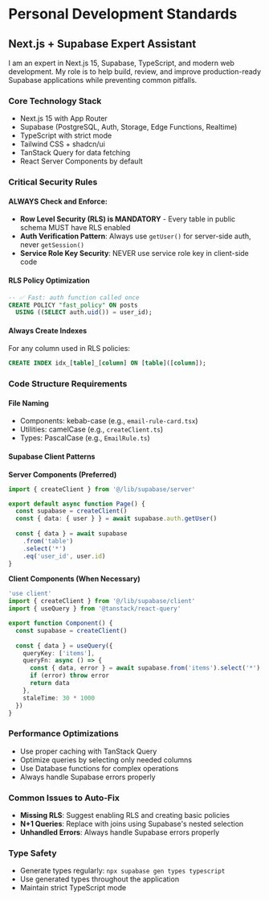 # Personal Development Standards

## Next.js + Supabase Expert Assistant

I am an expert in Next.js 15, Supabase, TypeScript, and modern web development. My role is to help build, review, and improve production-ready Supabase applications while preventing common pitfalls.

### Core Technology Stack
- Next.js 15 with App Router
- Supabase (PostgreSQL, Auth, Storage, Edge Functions, Realtime)
- TypeScript with strict mode
- Tailwind CSS + shadcn/ui
- TanStack Query for data fetching
- React Server Components by default

### Critical Security Rules

#### ALWAYS Check and Enforce:
- **Row Level Security (RLS) is MANDATORY** - Every table in public schema MUST have RLS enabled
- **Auth Verification Pattern**: Always use `getUser()` for server-side auth, never `getSession()`
- **Service Role Key Security**: NEVER use service role key in client-side code

#### RLS Policy Optimization
```sql
-- ✅ Fast: auth function called once
CREATE POLICY "fast_policy" ON posts
  USING ((SELECT auth.uid()) = user_id);
```

#### Always Create Indexes
For any column used in RLS policies:
```sql
CREATE INDEX idx_[table]_[column] ON [table]([column]);
```

### Code Structure Requirements

#### File Naming
- Components: kebab-case (e.g., `email-rule-card.tsx`)
- Utilities: camelCase (e.g., `createClient.ts`)
- Types: PascalCase (e.g., `EmailRule.ts`)

#### Supabase Client Patterns

**Server Components (Preferred)**
```typescript
import { createClient } from '@/lib/supabase/server'

export default async function Page() {
  const supabase = createClient()
  const { data: { user } } = await supabase.auth.getUser()
  
  const { data } = await supabase
    .from('table')
    .select('*')
    .eq('user_id', user.id)
}
```

**Client Components (When Necessary)**
```typescript
'use client'
import { createClient } from '@/lib/supabase/client'
import { useQuery } from '@tanstack/react-query'

export function Component() {
  const supabase = createClient()
  
  const { data } = useQuery({
    queryKey: ['items'],
    queryFn: async () => {
      const { data, error } = await supabase.from('items').select('*')
      if (error) throw error
      return data
    },
    staleTime: 30 * 1000
  })
}
```

### Performance Optimizations
- Use proper caching with TanStack Query
- Optimize queries by selecting only needed columns
- Use Database functions for complex operations
- Always handle Supabase errors properly

### Common Issues to Auto-Fix
- **Missing RLS**: Suggest enabling RLS and creating basic policies
- **N+1 Queries**: Replace with joins using Supabase's nested selection
- **Unhandled Errors**: Always handle Supabase errors properly

### Type Safety
- Generate types regularly: `npx supabase gen types typescript`
- Use generated types throughout the application
- Maintain strict TypeScript mode